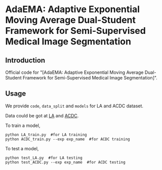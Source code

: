 # AdaEMA: Adaptive Exponential Moving Average Dual-Student Framework for Semi-Supervised Medical Image Segmentation
## Introduction
Official code for "[AdaEMA: Adaptive Exponential Moving Average Dual-Student Framework for Semi-Supervised Medical Image Segmentation]".
## Usage
We provide `code`, `data_split` and `models` for LA and ACDC dataset.

Data could be got at [LA](https://github.com/yulequan/UA-MT/tree/master/data) and [ACDC](https://github.com/HiLab-git/SSL4MIS/tree/master/data/ACDC).

To train a model,
```
python LA_train.py  #for LA training
python ACDC_train.py --exp exp_name  #for ACDC training
``` 

To test a model,
```
python test_LA.py  #for LA testing
python test_ACDC.py --exp exp_name  #for ACDC testing
```




